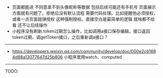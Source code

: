 - 页面都能进 不同意拿不到头像昵称等数据 包括后续可能还有手机号 页面展示方面就有问题了。拒绝后没有默认流程 需要代码处理。比如提醒他必须授权，或者一点页面就弹授权 这种强制授权。直接空白是最简单的逻辑 就啥都不给看 还不让后续操作
- 小程序没有刷新.token过期怎么操作，比如调用a接口保存编辑，接口返回token过期，调getToken接口，之后重新调a接口？
----------------------------------------------------------------------------
- https://developers.weixin.qq.com/community/develop/doc/000e2cb1684d88a13077647d25b806 小程序里用watch、computed
----------------------------------------------------------------------------
TODO:
